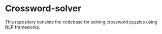 # Crossword-solver
This repository consists the codebase for solving crossword puzzles using NLP frameworks. 
